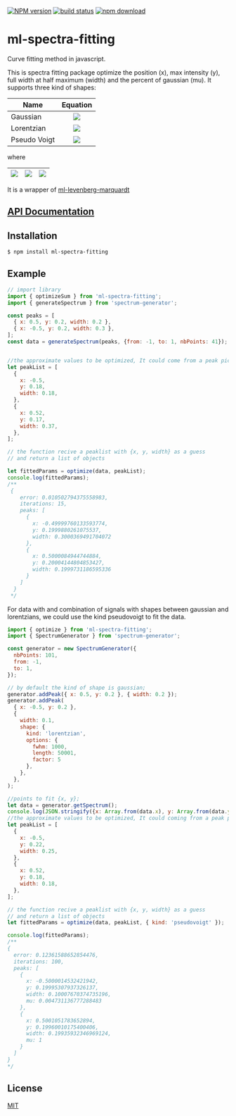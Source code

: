 [![NPM version][npm-image]][npm-url] [![build status][travis-image]][travis-url] [![npm download][download-image]][download-url]

# ml-spectra-fitting

Curve fitting method in javascript.

This is spectra fitting package optimize the position (x), max intensity (y), full width at half maximum (width) and the percent of gaussian (mu). It supports three kind of shapes:

| Name         |                                                                                                                            Equation                                                                                                                             |
| ------------ | :-------------------------------------------------------------------------------------------------------------------------------------------------------------------------------------------------------------------------------------------------------------: |
| Gaussian     |                                                                 <img src="https://tex.cheminfo.org/?tex=y%20%5Ccdot%20exp%20%5Cleft%5B%5Cfrac%7B%5Cdelta%7D%7B2%20%5Csigma%5E2%7D%5Cright%5D"/>                                                                 |
| Lorentzian   |                                                                             <img src="https://tex.cheminfo.org/?tex=y%5Ccdot%5Cfrac%7B%5Cgamma%7D%7B%5Cdelta%20%2B%20%5Cgamma%7D"/>                                                                             |
| Pseudo Voigt | <img src="https://tex.cheminfo.org/?tex=y%20*%20%5Cleft%5B%5Cmu%20%5Ccdot%20exp%20%5Cleft%5B%5Cfrac%7B%5Cdelta%7D%7B2%20%5Csigma%5E2%7D%5Cright%5D%20%2B%20(1%20-%20%5Cmu)%20%5Ccdot%20%5Cfrac%7B%5Cgamma%7D%7B%5Cdelta%20%2B%20%5Cgamma%7D%20%5Cright%5D%0A"/> |

where

| <img src="https://tex.cheminfo.org/?tex=%5Cdelta%20%3D%20%5Cleft(t%20-%20x%5Cright)%5E2%0A"/> | <img src="https://tex.cheminfo.org/?tex=%5Csigma%20%3D%20%5Cfrac%7Bwidth%7D%7B2%5Csqrt%7B2%20%5Ccdot%20Log(2)%7D%7D"/> | <img src="https://tex.cheminfo.org/?tex=%5Cgamma%3D%5Cleft(width%5Cright)%5E2"/> |
| --------------------------------------------------------------------------------------------- | :--------------------------------------------------------------------------------------------------------------------: | :--------------------------------------------------------------------------------------------------- |


It is a wrapper of [ml-levenberg-marquardt](https://github.com/mljs/levenberg-marquardt)

## [API Documentation](https://mljs.github.io/spectra-fitting/)

## Installation

`$ npm install ml-spectra-fitting`

## Example

```js
// import library
import { optimizeSum } from 'ml-spectra-fitting';
import { generateSpectrum } from 'spectrum-generator';

const peaks = [
  { x: 0.5, y: 0.2, width: 0.2 },
  { x: -0.5, y: 0.2, width: 0.3 },
];
const data = generateSpectrum(peaks, {from: -1, to: 1, nbPoints: 41});


//the approximate values to be optimized, It could come from a peak picking with ml-gsd
let peakList = [
  {
    x: -0.5,
    y: 0.18,
    width: 0.18,
  },
  {
    x: 0.52,
    y: 0.17,
    width: 0.37,
  },
];

// the function recive a peaklist with {x, y, width} as a guess
// and return a list of objects

let fittedParams = optimize(data, peakList);
console.log(fittedParams);
/**
 {
    error: 0.010502794375558983,
    iterations: 15,
    peaks: [
      {
        x: -0.49999760133593774,
        y: 0.1999880261075537,
        width: 0.3000369491704072
      },
      {
        x: 0.5000084944744884,
        y: 0.20004144804853427,
        width: 0.1999731186595336
      }
    ]
  }
 */
```

For data with and combination of signals with shapes between gaussian and lorentzians, we could use the kind pseudovoigt to fit the data.

```js
import { optimize } from 'ml-spectra-fitting';
import { SpectrumGenerator } from 'spectrum-generator';

const generator = new SpectrumGenerator({
  nbPoints: 101,
  from: -1,
  to: 1,
});

// by default the kind of shape is gaussian;
generator.addPeak({ x: 0.5, y: 0.2 }, { width: 0.2 });
generator.addPeak(
  { x: -0.5, y: 0.2 },
  {
    width: 0.1,
    shape: {
      kind: 'lorentzian',
      options: {
        fwhm: 1000,
        length: 50001,
        factor: 5
      },
    },
  },
);

//points to fit {x, y};
let data = generator.getSpectrum();
console.log(JSON.stringify({x: Array.from(data.x), y: Array.from(data.y)}))
//the approximate values to be optimized, It could coming from a peak picking with ml-gsd
let peakList = [
  {
    x: -0.5,
    y: 0.22,
    width: 0.25,
  },
  {
    x: 0.52,
    y: 0.18,
    width: 0.18,
  },
];

// the function recive a peaklist with {x, y, width} as a guess
// and return a list of objects
let fittedParams = optimize(data, peakList, { kind: 'pseudovoigt' });

console.log(fittedParams);
/**
{
  error: 0.12361588652854476,
  iterations: 100,
  peaks: [
    {
      x: -0.5000014532421942,
      y: 0.19995307937326137,
      width: 0.10007670374735196,
      mu: 0.004731136777288483
    },
    {
      x: 0.5001051783652894,
      y: 0.19960010175400406,
      width: 0.19935932346969124,
      mu: 1
    }
  ]
}
*/
```

## License

[MIT](./LICENSE)

[npm-image]: https://img.shields.io/npm/v/ml-spectra-fitting.svg?style=flat-square
[npm-url]: https://npmjs.org/package/ml-spectra-fitting
[travis-image]: https://img.shields.io/travis/mljs/spectra-fitting/master.svg?style=flat-square
[travis-url]: https://travis-ci.org/mljs/spectra-fitting
[download-image]: https://img.shields.io/npm/dm/ml-spectra-fitting.svg?style=flat-square
[download-url]: https://npmjs.org/package/ml-spectra-fitting
